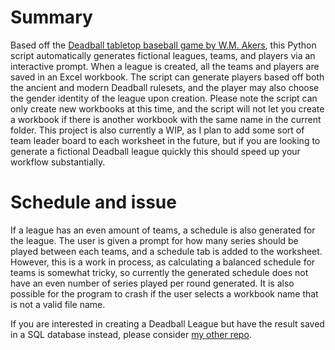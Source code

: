 
# Summary
Based off the [Deadball tabletop baseball game by W.M. Akers](http://wmakers.net/deadball), this Python script automatically generates fictional leagues, teams, and players via an interactive prompt. When a league is created, all the teams and players are saved in an Excel workbook. The script can generate players based off both the ancient and modern Deadball rulesets, and the player may also choose the gender identity of the league upon creation.
Please note the script can only create new workbooks at this time, and the script will not let you create a workbook if there is another workbook with the same name in the current folder. This project is also currently a WIP, as I plan to add some sort of team leader board to each worksheet in the future, but if you are looking to generate a fictional Deadball league quickly this should speed up your workflow substantially.


# Schedule and issue
If a league has an even amount of teams, a schedule is also generated for the league. The user is given a prompt for how many series should be played between each teams, and a schedule tab is added to the worksheet. However, this is a work in process, as calculating a balanced schedule for teams is somewhat tricky, so currently the generated schedule does not have an even number of series played per round generated. It is also possible for the program to crash if the user selects a workbook name that is not a valid file name.

If you are interested in creating a Deadball League but have the result saved in a SQL database instead, please consider [my other repo](https://github.com/DoctorBubs/Deadball-Database-Generator). 


